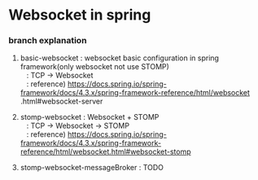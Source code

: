 # Websocket in spring
 ### branch explanation
 1. basic-websocket : websocket basic configuration in spring framework(only websocket not use STOMP)  
&nbsp;&nbsp; : TCP -> Websocket  
&nbsp;&nbsp; : reference) https://docs.spring.io/spring-framework/docs/4.3.x/spring-framework-reference/html/websocket
.html#websocket-server

 2. stomp-websocket : Websocket + STOMP  
&nbsp;&nbsp; : TCP -> Websocket -> STOMP  
&nbsp;&nbsp; : reference) https://docs.spring.io/spring-framework/docs/4.3.x/spring-framework-reference/html/websocket.html#websocket-stomp

 3. stomp-websocket-messageBroker : TODO